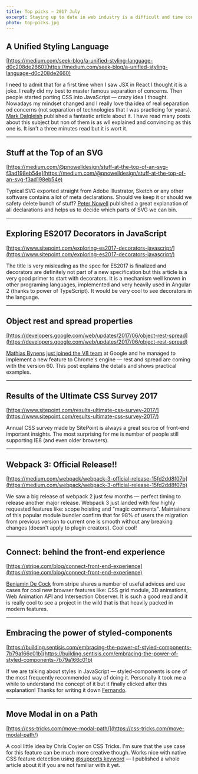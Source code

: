 ```yaml
---
title: Top picks — 2017 July
excerpt: Staying up to date in web industry is a difficult and time consuming task. I would like to share with you my top finds from the past month.
photo: top-picks.jpg
---
```


## A Unified Styling Language

[https://medium.com/seek-blog/a-unified-styling-language-d0c208de2660](https://medium.com/seek-blog/a-unified-styling-language-d0c208de2660)

I need to admit that for a first time when I saw JSX in React I thought it is a joke. I really did my best to master famous separation of concerns. Then people started porting CSS into JavaScript — crazy idea I thought. Nowadays my mindset changed and I really love tha idea of real separation od concerns (not separation of technologies that I was practicing for years). [Mark Dalgleish](https://twitter.com/markdalgleish) published a fantastic article about it. I have read many posts about this subject but non of them is as wll explained and convincing as this one is. It isn't a three minutes read but it is wort it.

- - -

## Stuff at the Top of an SVG

[https://medium.com/@pnowelldesign/stuff-at-the-top-of-an-svg-f3ad198eb54e](https://medium.com/@pnowelldesign/stuff-at-the-top-of-an-svg-f3ad198eb54e)

Typical SVG exported straight from Adobe Illustrator, Sketch or any other software contains a lot of meta declarations. Should we keep it or should we safety delete bunch of stuff? [Peter Nowell](https://twitter.com/pnowelldesign) published a great explanation of all declarations and helps us to decide which parts of SVG we can bin.

- - -

## Exploring ES2017 Decorators in JavaScript

[https://www.sitepoint.com/exploring-es2017-decorators-javascript/](https://www.sitepoint.com/exploring-es2017-decorators-javascript/)

The title is very misleading as the spec for ES2017 is finalized and decorators are definitely not part of a new specification but this article is a very good primer to start with decorators. It is a mechanism well known in other programing languages, implemented and very heavily used in Angular 2 (thanks to power of TypeScript). It would be very cool to see decorators in the language.

- - -

## Object rest and spread properties

[https://developers.google.com/web/updates/2017/06/object-rest-spread](https://developers.google.com/web/updates/2017/06/object-rest-spread)

[Mathias Bynens](https://twitter.com/mathias) [just joined the V8 team](https://twitter.com/mathias/status/869910349193019392) at Google and he managed to implement a new feature to Chrome's engine — rest and spread are coming with the version 60. This post explains the details and shows practical examples.

- - -

## Results of the Ultimate CSS Survey 2017

[https://www.sitepoint.com/results-ultimate-css-survey-2017/](https://www.sitepoint.com/results-ultimate-css-survey-2017/)

Annual CSS survey made by SitePoint is always a great source of front-end important insights. The most surprising for me is number of people still supporting IE8 (and even older browsers).

- - -

## Webpack 3: Official Release!!

[https://medium.com/webpack/webpack-3-official-release-15fd2dd8f07b](https://medium.com/webpack/webpack-3-official-release-15fd2dd8f07b)

We saw a big release of webpack 2 just few months — perfect timing to release another major release. Webpack 3 just landed with few highly requested features like: scope hoisting and "magic comments". Maintainers of this popular module bundler confirm that for 98% of users the migration from previous version to current one is smooth without any breaking changes (doesn't apply to plugin creators). Cool cool!

- - -

## Connect: behind the front-end experience

[https://stripe.com/blog/connect-front-end-experience](https://stripe.com/blog/connect-front-end-experience)

[Benjamin De Cock](https://twitter.com/bdc) from stripe shares a number of useful advices and use cases for cool new browser features like: CSS grid module, 3D animations, Web Animation API and Intersection Observer. It is such a good read and it is really cool to see a project in the wild that is that heavily packed in modern features.

- - -

## Embracing the power of styled-components
[https://building.sentisis.com/embracing-the-power-of-styled-components-7b79a166c01b](https://building.sentisis.com/embracing-the-power-of-styled-components-7b79a166c01b)

If we are talking about styles in JavaScript — styled-components is one of the most frequently recommended way of doing it. Personally it took me a while to understand the concept of it but it finally clicked after this explanation! Thanks for writing it down [Fernando](https://twitter.com/fjaguero).

- - -

## Move Modal in on a Path

[https://css-tricks.com/move-modal-path/](https://css-tricks.com/move-modal-path/)

A cool little idea by Chris Coyier on CSS Tricks. I'm sure that the use case for this feature can be much more creative though. Works nice with native CSS feature detection using [@supports keyword](https://pawelgrzybek.com/native-feature-detection-with-csssupports-api/) — I published a whole article about it if you are not familiar with it yet.
